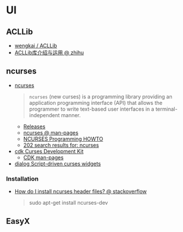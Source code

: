 # UI

## ACLLib
- [wengkai / ACLLib](https://github.com/wengkai/ACLLib)
- [ACLLib库介绍与运用 @ zhihu](https://zhuanlan.zhihu.com/p/66816144)

## ncurses
- [ncurses](https://en.wikipedia.org/wiki/Ncurses)
  > `ncurses` (new curses) is a programming library providing an application programming interface (API) that allows the programmer to write text-based user interfaces in a terminal-independent manner.
  - [Releases](https://invisible-island.net/ncurses/announce.html)
  - [ncurses @ man-pages](https://man7.org/linux/man-pages/man3/ncurses.3x.html)
  - [NCURSES Programming HOWTO](https://tldp.org/HOWTO/NCURSES-Programming-HOWTO/)
  - [202 search results for: ncurses](https://web.archive.org/web/20110609082936/http://freshmeat.net/search/?q=ncurses&section=projects&Go.x=0&Go.y=0)
- [cdk Curses Development Kit](https://invisible-island.net/cdk/cdk.html)
  - [CDK man-pages](https://invisible-island.net/cdk/manpage/cdk.3.html)
- [dialog Script-driven curses widgets](https://invisible-island.net/dialog/dialog.html)

### Installation
- [How do I install ncurses header files? @ stackoverflow](https://askubuntu.com/a/490069)
  > sudo apt-get install ncurses-dev

## EasyX